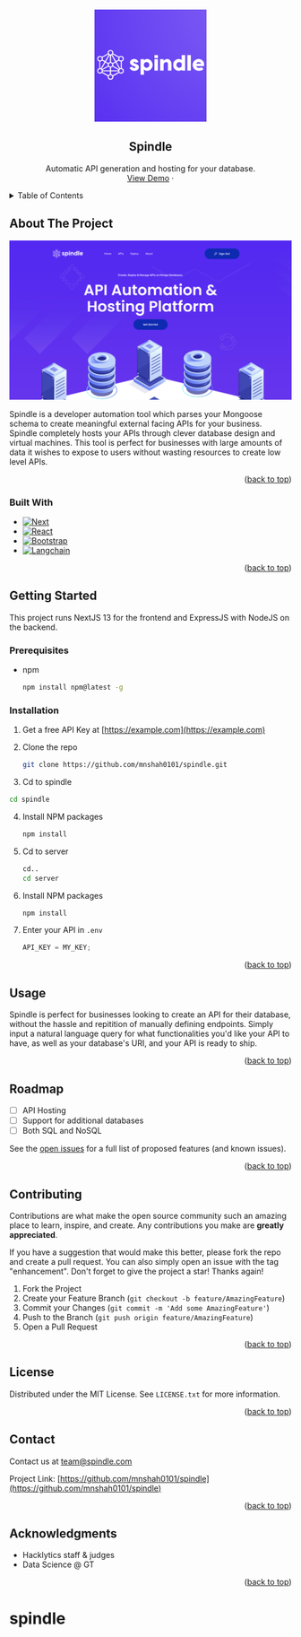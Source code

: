 <!-- Improved compatibility of back to top link: See: https://github.com/othneildrew/Best-README-Template/pull/73 -->

<a name="readme-top"></a>

<!--
*** Thanks for checking out the Best-README-Template. If you have a suggestion
*** that would make this better, please fork the repo and create a pull request
*** or simply open an issue with the tag "enhancement".
*** Don't forget to give the project a star!
*** Thanks again! Now go create something AMAZING! :D
-->

<!-- PROJECT LOGO -->
<br />
<div align="center">
  <a href="https://github.com/mnshah0101/spindle">
    <img src="/spindle/public/assets/logos/LogosAndWords2.png" alt="Logo" width="200" height="200">
  </a>

<h2 align="center">Spindle</h2>

  <p align="center">
    Automatic API generation and hosting for your database.
    <br />
    <!-- <a href="https://github.com/mnshah0101/spindle"><strong>Explore the docs »</strong></a>
    <br />
    <br /> -->
    <a href="https://github.com/mnshah0101/spindle">View Demo</a>
    ·
   
  </p>
</div>

<!-- TABLE OF CONTENTS -->
<details>
  <summary>Table of Contents</summary>
  <ol>
    <li>
      <a href="#about-the-project">About The Project</a>
      <ul>
        <li><a href="#built-with">Built With</a></li>
      </ul>
    </li>
    <li>
      <a href="#getting-started">Getting Started</a>
      <ul>
        <li><a href="#prerequisites">Prerequisites</a></li>
        <li><a href="#installation">Installation</a></li>
      </ul>
    </li>
    <li><a href="#usage">Usage</a></li>
    <li><a href="#roadmap">Roadmap</a></li>
    <li><a href="#contributing">Contributing</a></li>
    <li><a href="#license">License</a></li>
    <li><a href="#contact">Contact</a></li>
    <li><a href="#acknowledgments">Acknowledgments</a></li>
  </ol>
</details>

<!-- ABOUT THE PROJECT -->

## About The Project

[![Product Name Screen Shot][product-screenshot]](https://example.com)

Spindle is a developer automation tool which parses your Mongoose schema to create meaningful external facing APIs for your business. Spindle completely hosts your APIs through clever database design and virtual machines. This tool is perfect for businesses with large amounts of data it wishes to expose to users without wasting resources to create low level APIs.

<p align="right">(<a href="#readme-top">back to top</a>)</p>

### Built With

- [![Next][Next.js]][Next-url]
- [![React][React.js]][React-url]
- [![Bootstrap][Bootstrap.com]][Bootstrap-url]
- [![Langchain][Langchain.com]][Langchain-url]

<p align="right">(<a href="#readme-top">back to top</a>)</p>

<!-- GETTING STARTED -->

## Getting Started

This project runs NextJS 13 for the frontend and ExpressJS with NodeJS on the backend.

### Prerequisites

- npm
  ```sh
  npm install npm@latest -g
  ```

### Installation

1. Get a free API Key at [https://example.com](https://example.com)
2. Clone the repo

   ```sh
   git clone https://github.com/mnshah0101/spindle.git
   ```

3. Cd to spindle

  ```sh
  cd spindle
  ```

4. Install NPM packages
   ```sh
   npm install
   ```
5. Cd to server

   ```sh
   cd..
   cd server
   ```

6. Install NPM packages
   ```sh
   npm install
   ```
7. Enter your API in `.env`
   ```js
   API_KEY = MY_KEY;
   ```

<p align="right">(<a href="#readme-top">back to top</a>)</p>

<!-- USAGE EXAMPLES -->

## Usage

Spindle is perfect for businesses looking to create an API for their database, without the hassle and repitition of manually defining endpoints. Simply input a natural language query for what functionalities you'd like your API to have, as well as your database's URI, and your API is ready to ship.

<p align="right">(<a href="#readme-top">back to top</a>)</p>

<!-- ROADMAP -->

## Roadmap

- [ ] API Hosting
- [ ] Support for additional databases
- [ ] Both SQL and NoSQL

See the [open issues](https://github.com/mnshah0101/spindle/issues) for a full list of proposed features (and known issues).

<p align="right">(<a href="#readme-top">back to top</a>)</p>

<!-- CONTRIBUTING -->

## Contributing

Contributions are what make the open source community such an amazing place to learn, inspire, and create. Any contributions you make are **greatly appreciated**.

If you have a suggestion that would make this better, please fork the repo and create a pull request. You can also simply open an issue with the tag "enhancement".
Don't forget to give the project a star! Thanks again!

1. Fork the Project
2. Create your Feature Branch (`git checkout -b feature/AmazingFeature`)
3. Commit your Changes (`git commit -m 'Add some AmazingFeature'`)
4. Push to the Branch (`git push origin feature/AmazingFeature`)
5. Open a Pull Request

<p align="right">(<a href="#readme-top">back to top</a>)</p>

<!-- LICENSE -->

## License

Distributed under the MIT License. See `LICENSE.txt` for more information.

<p align="right">(<a href="#readme-top">back to top</a>)</p>

<!-- CONTACT -->

## Contact

Contact us at team@spindle.com

Project Link: [https://github.com/mnshah0101/spindle](https://github.com/mnshah0101/spindle)

<p align="right">(<a href="#readme-top">back to top</a>)</p>

<!-- ACKNOWLEDGMENTS -->

## Acknowledgments

- []() Hacklytics staff & judges
- []() Data Science @ GT

<p align="right">(<a href="#readme-top">back to top</a>)</p>

<!-- MARKDOWN LINKS & IMAGES -->
<!-- https://www.markdownguide.org/basic-syntax/#reference-style-links -->

[contributors-shield]: https://img.shields.io/github/contributors/mnshah0101/spindle.svg?style=for-the-badge
[contributors-url]: https://github.com/mnshah0101/spindle/graphs/contributors
[forks-shield]: https://img.shields.io/github/forks/mnshah0101/spindle.svg?style=for-the-badge
[forks-url]: https://github.com/mnshah0101/spindle/network/members
[stars-shield]: https://img.shields.io/github/stars/mnshah0101/spindle.svg?style=for-the-badge
[stars-url]: https://github.com/mnshah0101/spindle/stargazers
[issues-shield]: https://img.shields.io/github/issues/mnshah0101/spindle.svg?style=for-the-badge
[issues-url]: https://github.com/mnshah0101/spindle/issues
[license-shield]: https://img.shields.io/github/license/mnshah0101/spindle.svg?style=for-the-badge
[license-url]: https://github.com/mnshah0101/spindle/blob/master/LICENSE.txt
[linkedin-shield]: https://img.shields.io/badge/-LinkedIn-black.svg?style=for-the-badge&logo=linkedin&colorB=555
[linkedin-url]: https://linkedin.com/in/linkedin_username
[product-screenshot]: /spindle/public/assets/img/screenshot.png
[Next.js]: https://img.shields.io/badge/next.js-000000?style=for-the-badge&logo=nextdotjs&logoColor=white
[Next-url]: https://nextjs.org/
[React.js]: https://img.shields.io/badge/React-20232A?style=for-the-badge&logo=react&logoColor=61DAFB
[React-url]: https://reactjs.org/
[Bootstrap.com]: https://img.shields.io/badge/Bootstrap-563D7C?style=for-the-badge&logo=bootstrap&logoColor=white
[Bootstrap-url]: https://getbootstrap.com
[Langchain.com]: https://img.shields.io/badge/Langchain-8A2BE2
[Langchain-url]: https://langchain.com

# spindle
